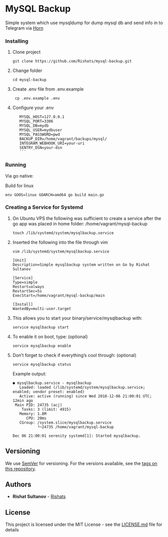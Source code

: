 # MySQL Backup

Simple system which use mysqldump for dump mysql db and send info in to Telegram via [Horn](https://github.com/requilence/integram)

### Installing
1) Clone project
    ```
    git clone https://github.com/Rishats/mysql-backup.git
    ```
2) Change folder
    ```
    cd mysql-backup
    ```
3) Create .env file from .env.example
    ```
     cp .env.example .env
    ```

4) Configure your .env
    ```APP_ENV=production-or-other
       MYSQL_HOST=127.0.0.1
       MYSQL_PORT=3306
       MYSQL_DB=mydb
       MYSQL_USER=mydbuser
       MYSQL_PASSWORD=pwd
       BACKUP_DIR=/home/vagrant/backups/mysql/
       INTEGRAM_WEBHOOK_URI=your-uri
       SENTRY_DSN=your-dsn
       ```

### Running

Via go native:

Build for linux
```
env GOOS=linux GOARCH=amd64 go build main.go
```

### Creating a Service for Systemd
1) On Ubuntu VPS the following was sufficient to create a service after the go app was placed in home folder: /home/vagrant/mysql-backup
    ```
    touch /lib/systemd/system/mysqlbackup.service
    ```
2) Inserted the following into the file through vim

    ```
    vim /lib/systemd/system/mysqlbackup.service
    ```
    ```
    [Unit]
    Description=Simple mysqlbackup system written on Go by Rishat Sultanov
    
    [Service]
    Type=simple
    Restart=always
    RestartSec=5s
    ExecStart=/home/vagrant/mysql-backup/main
    
    [Install]
    WantedBy=multi-user.target
    ```

3) This allows you to start your binary/service/mysqlbackup with:
    ```
    service mysqlbackup start
    ```
4) To enable it on boot, type: (optional)
    ```
    service mysqlbackup enable
    ```
5) Don’t forget to check if everything’s cool through: (optional)
    ```
    service mysqlbackup status
    ```
    Example output:
    ```
    ● mysqlbackup.service - mysqlbackup
       Loaded: loaded (/lib/systemd/system/mysqlbackup.service; enabled; vendor preset: enabled)
       Active: active (running) since Wed 2018-12-06 21:00:01 UTC; 12min ago
     Main PID: 24735 (acj)
        Tasks: 3 (limit: 4915)
       Memory: 1.8M
          CPU: 20ms
       CGroup: /system.slice/mysqlbackup.service
               └─24735 /home/vagrant/mysql-backup
    
    Dec 06 21:00:01 serenity systemd[1]: Started mysqlbackup.
    
    ```
## Versioning

We use [SemVer](http://semver.org/) for versioning. For the versions available, see the [tags on this repository](https://github.com/Rishats/ywpti/tags). 

## Authors

* **Rishat Sultanov** - [Rishats](https://github.com/Rishats)

## License

This project is licensed under the MIT License - see the [LICENSE.md](LICENSE.md) file for details
